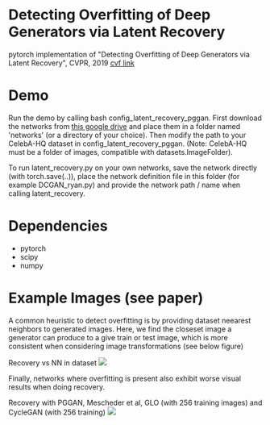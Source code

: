 # Detecting Overfitting of Deep Generators via Latent Recovery

pytorch implementation of "Detecting Overfitting of Deep Generators via Latent Recovery", CVPR, 2019 [cvf link](http://openaccess.thecvf.com/content_CVPR_2019/html/Webster_Detecting_Overfitting_of_Deep_Generative_Networks_via_Latent_Recovery_CVPR_2019_paper.html)

# Demo
Run the demo by calling bash config_latent_recovery_pggan. First download the networks from [this google drive](https://drive.google.com/open?id=11KJXTqo7u_J9E-Pucz5S4tryBU_oPXXr) and place them in a folder named 'networks' (or a directory of your choice). Then modify the path to your CelebA-HQ dataset in config_latent_recovery_pggan. (Note: CelebA-HQ must be a folder of images, compatible with datasets.ImageFolder).

To run latent_recovery.py on your own networks, save the network directly (with torch.save(..)), place the network definition file in this folder (for example DCGAN_ryan.py) and provide the network path / name when calling latent_recovery.

# Dependencies

* pytorch
* scipy
* numpy

# Example Images (see paper)
A common heuristic to detect overfitting is by providing dataset neearest neighbors to generated images. Here, we find the closeset image a generator can produce to a give train or test image, which is more consistent when considering image transformations (see below figure)

 Recovery vs NN in dataset
![](https://i.imgur.com/uW6bPz2.png) 

Finally, networks where overfitting is present also exhibit worse visual results when doing recovery.

Recovery with PGGAN, Mescheder et al, GLO (with 256 training images) and CycleGAN (with 256 training)
![](https://i.imgur.com/XRKRvPW.jpg)
